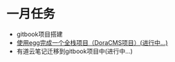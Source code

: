 # 一月任务
- gitbook项目搭建
- [使用egg完成一个全栈项目（DoraCMS项目）(进行中...)](../项目/DoraCMS项目.md)
- 有道云笔记迁移到gitbook项目中(进行中...)



